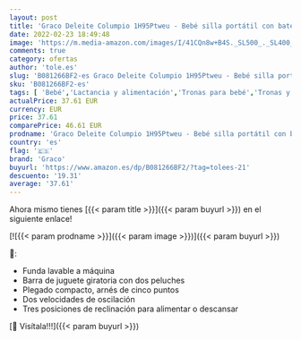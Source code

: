 ```yaml
---
layout: post
title: 'Graco Deleite Columpio 1H95Ptweu - Bebé silla portátil con batería de 2 velocidades con pliegue compacto  unisex  color blanco/gris'
date: 2022-02-23 18:49:48
image: 'https://m.media-amazon.com/images/I/41CQn8w+B4S._SL500_._SL400_.jpg'
comments: true
category: ofertas
author: 'tole.es'
slug: 'B081266BF2-es Graco Deleite Columpio 1H95Ptweu - Bebé silla portátil con...'
sku: 'B081266BF2-es'
tags: [ 'Bebé','Lactancia y alimentación','Tronas para bebé','Tronas y asientos','bebé','graco', ]
actualPrice: 37.61 EUR
currency: EUR
price: 37.61
comparePrice: 46.61 EUR
prodname: 'Graco Deleite Columpio 1H95Ptweu - Bebé silla portátil con batería de 2 velocidades con pliegue compacto  unisex  color blanco/gris'
country: 'es'
flag: '🇪🇸'
brand: 'Graco'
buyurl: 'https://www.amazon.es/dp/B081266BF2/?tag=tolees-21'
descuento: '19.31'
average: '37.61'
---
```


Ahora mismo tienes [{{< param title >}}]({{< param buyurl >}}) en el siguiente enlace!

[![{{< param prodname >}}]({{< param image >}})]({{< param buyurl >}})

🔎:

- Funda lavable a máquina
- Barra de juguete giratoria con dos peluches
- Plegado compacto, arnés de cinco puntos
- Dos velocidades de oscilación
- Tres posiciones de reclinación para alimentar o descansar

[🛒 Visítala!!!]({{< param buyurl >}})
